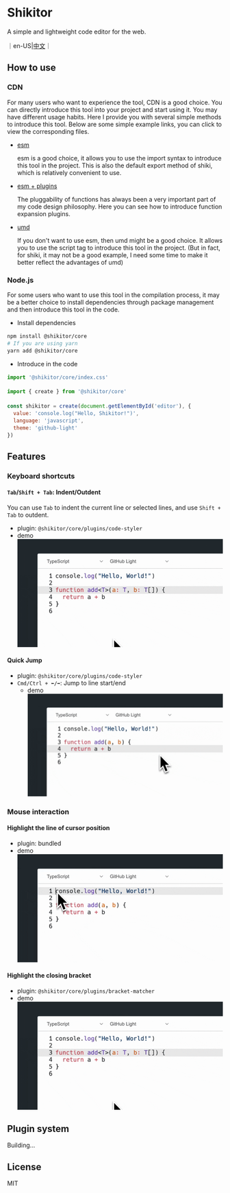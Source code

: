 # Shikitor

A simple and lightweight code editor for the web.

｜en-US|[中文](./README.zh-CN.md)｜

## How to use

### CDN

For many users who want to experience the tool, CDN is a good choice. You can directly introduce this tool into your project and start using it.
You may have different usage habits. Here I provide you with several simple methods to introduce this tool. Below are some simple example links, you can click to view the corresponding files.

* [esm](./examples/static/esm.html)

  esm is a good choice, it allows you to use the import syntax to introduce this tool in the project. This is also the default export method of shiki, which is relatively convenient to use.
* [esm + plugins](./examples/static/esm+plugins.html)

  The pluggability of functions has always been a very important part of my code design philosophy. Here you can see how to introduce function expansion plugins.
* [umd](./examples/static/umd.html)

  If you don't want to use esm, then umd might be a good choice. It allows you to use the script tag to introduce this tool in the project.
  (But in fact, for shiki, it may not be a good example, I need some time to make it better reflect the advantages of umd)

### Node.js

For some users who want to use this tool in the compilation process, it may be a better choice to install dependencies through package management and then introduce this tool in the code.

* Install dependencies
```bash
npm install @shikitor/core
# If you are using yarn
yarn add @shikitor/core
```

* Introduce in the code
```javascript
import '@shikitor/core/index.css'

import { create } from '@shikitor/core'

const shikitor = create(document.getElementById('editor'), {
  value: 'console.log("Hello, Shikitor!")',
  language: 'javascript',
  theme: 'github-light'
})
```

## Features

### Keyboard shortcuts

#### `Tab`/`Shift + Tab`: Indent/Outdent

You can use `Tab` to indent the current line or selected lines, and use `Shift + Tab` to outdent.

* plugin: `@shikitor/core/plugins/code-styler`
* demo
  ![tab](./.readme-res/Export-1711915650863.gif)

#### Quick Jump

* plugin: `@shikitor/core/plugins/code-styler`
* `Cmd/Ctrl + ⬅️/➡️`: Jump to line start/end
  * demo
    ![jump](./.readme-res/Export-1711915118741.gif)

### Mouse interaction

#### Highlight the line of cursor position

* plugin: bundled
* demo
  ![highlight](./.readme-res/Export-1711915476496.gif)

#### Highlight the closing bracket

* plugin: `@shikitor/core/plugins/bracket-matcher`
* demo
  ![bracket](./.readme-res/Export-1711915650863.gif)

## Plugin system

Building...

## License

MIT

